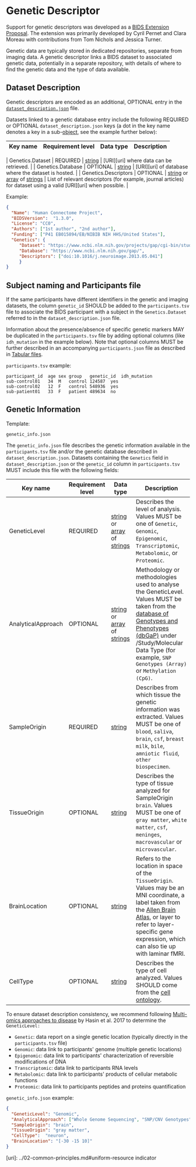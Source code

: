 # Genetic Descriptor

Support for genetic descriptors was developed as a [BIDS Extension
Proposal](../07-extensions.md#bids-extension-proposals).
The extension was primarily developed by Cyril Pernet and Clara Moreau with
contributions from Tom Nichols and Jessica Turner.

Genetic data are typically stored in dedicated repositories,
separate from imaging data.
A genetic descriptor links a BIDS dataset to associated genetic data,
potentially in a separate repository,
with details of where to find the genetic data and the type of data available.

## Dataset Description

Genetic descriptors are encoded as an additional, OPTIONAL entry in the
[`dataset_description.json`](../03-modality-agnostic-files.md#dataset_descriptionjson)
file.

Datasets linked to a genetic database entry include the following REQUIRED or OPTIONAL
`dataset_description.json` keys (a dot in the key name denotes a key in a sub-[object][],
see the example further below):

| **Key name**         | **Requirement level** | **Data type**                          | **Description**                                                    |
| -------------------- | --------------------- | -------------------------------------- | ------------------------------------------------------------------ |

| Genetics.Dataset     | REQUIRED              | [string][]                             | [URI][uri] where data can be retrieved.                                   |
| Genetics.Database    | OPTIONAL              | [string][]                             | [URI][uri] of database where the dataset is hosted.                       |
| Genetics.Descriptors | OPTIONAL              | [string][] or [array][] of [strings][] | List of relevant descriptors (for example, journal articles) for dataset using a valid [URI][uri] when possible. |


Example:

```JSON
{
  "Name": "Human Connectome Project",
  "BIDSVersion":  "1.3.0",
  "License": "CC0",
  "Authors": ["1st author", "2nd author"],
  "Funding": ["P41 EB015894/EB/NIBIB NIH HHS/United States"],
  "Genetics": {
     "Dataset": "https://www.ncbi.nlm.nih.gov/projects/gap/cgi-bin/study.cgi?study_id=phs001364.v1.p1",
     "Database": "https://www.ncbi.nlm.nih.gov/gap/",
     "Descriptors": ["doi:10.1016/j.neuroimage.2013.05.041"]
     }
}
```

## Subject naming and Participants file

If the same participants have different identifiers in the genetic and imaging datasets,
the column `genetic_id` SHOULD be added to the `participants.tsv` file to associate
the BIDS participant with a subject in the `Genetics.Dataset` referred to in the
`dataset_description.json` file.

Information about the presence/absence of specific genetic markers MAY be duplicated
in the `participants.tsv` file by adding optional columns (like `idh_mutation` in the
example below).
Note that optional columns MUST be further described in an accompanying
`participants.json` file as described in
[Tabular files](../02-common-principles.md#tabular-files).

`participants.tsv` example:

```Text
participant_id	age	sex	group	genetic_id	idh_mutation
sub-control01	34	M	control	124587	yes
sub-control02	12	F	control	548936	yes
sub-patient01	33	F	patient	489634	no
```

## Genetic Information

Template:

```Text
genetic_info.json
```

The `genetic_info.json` file describes the genetic information available in the
`participants.tsv` file and/or the genetic database described in
`dataset_description.json`.
Datasets containing the `Genetics` field in `dataset_description.json` or the
`genetic_id` column in `participants.tsv` MUST include this file with the following
fields:

| **Key name**       | **Requirement level** | **Data type**                          | **Description**                                                                                                                                                                                                                                     |
|--------------------|-----------------------|----------------------------------------|-----------------------------------------------------------------------------------------------------------------------------------------------------------------------------------------------------------------------------------------------------|
| GeneticLevel       | REQUIRED              | [string][] or [array][] of [strings][] | Describes the level of analysis. Values MUST be one of `Genetic`, `Genomic`, `Epigenomic`, `Transcriptomic`, `Metabolomic`, or `Proteomic`.                                                                                                         |
| AnalyticalApproach | OPTIONAL              | [string][] or [array][] of [strings][] | Methodology or methodologies used to analyse the GeneticLevel. Values MUST be taken from the [database of Genotypes and Phenotypes (dbGaP)][gapsolr] under /Study/Molecular Data Type (for example, `SNP Genotypes (Array)` or `Methylation (CpG)`. |
| SampleOrigin       | REQUIRED              | [string][]                             | Describes from which tissue the genetic information was extracted. Values MUST be one of `blood`, `saliva`, `brain`, `csf`, `breast milk`, `bile`, `amniotic fluid`, `other biospecimen`.                                                           |
| TissueOrigin       | OPTIONAL              | [string][]                             | Describes the type of tissue analyzed for SampleOrigin `brain`. Values MUST be one of `gray matter`, `white matter`, `csf`, `meninges`, `macrovascular` or `microvascular`.                                                                         |
| BrainLocation      | OPTIONAL              | [string][]                             | Refers to the location in space of the `TissueOrigin`. Values may be an MNI coordinate, a label taken from the [Allen Brain Atlas][allen], or layer to refer to layer-specific gene expression, which can also tie up with laminar fMRI.            |
| CellType           | OPTIONAL              | [string][]                             | Describes the type of cell analyzed. Values SHOULD come from the [cell ontology][ontology].                                                                                                                                                         |

To ensure dataset description consistency, we recommend following [Multi-omics approaches to disease](https://genomebiology.biomedcentral.com/articles/10.1186/s13059-017-1215-1) by Hasin et al. 2017 to determine the `GeneticLevel:`

-   `Genetic`: data report on a single genetic location (typically directly in the `participants.tsv` file)
-   `Genomic`:  data link to participants' genome (multiple genetic locations)
-   `Epigenomic`: data link to participants' characterization of reversible modifications of DNA
-   `Transcriptomic`: data link to participants RNA levels
-   `Metabolomic`: data link to participants' products of cellular metabolic functions
-   `Proteomic`: data link to participants peptides and proteins quantification

`genetic_info.json` example:

```JSON
{
  "GeneticLevel": "Genomic",
  "AnalyticalApproach": ["Whole Genome Sequencing", "SNP/CNV Genotypes"],
  "SampleOrigin": "brain",
  "TissueOrigin": "gray matter",
  "CellType":  "neuron",
  "BrainLocation": "[-30 -15 10]"
}
```

<!-- Link Definitions -->

[object]: https://www.json.org/json-en.html
[string]: https://www.w3schools.com/js/js_json_syntax.asp
[strings]: https://www.w3schools.com/js/js_json_syntax.asp
[array]: https://www.w3schools.com/js/js_json_arrays.asp

[allen]: http://atlas.brain-map.org/atlas?atlas=265297125&plate=112360888&structure=4392&x=40348.15104166667&y=46928.75&zoom=-7&resolution=206.60&z=3
[ontology]: http://obofoundry.org/ontology/cl.html
[gapsolr]: https://www.ncbi.nlm.nih.gov/gap/advanced
[uri]: ../02-common-principles.md#uniform-resource indicator
